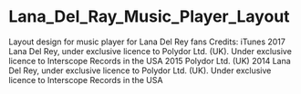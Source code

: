 # Lana_Del_Ray_Music_Player_Layout
Layout design for music player for Lana Del Rey fans
Credits:
iTunes
2017 Lana Del Rey, under exclusive licence to Polydor Ltd. (UK). Under exclusive licence to Interscope Records in the USA
2015 Polydor Ltd. (UK)
2014 Lana Del Rey, under exclusive licence to Polydor Ltd. (UK). Under exclusive licence to Interscope Records in the USA
